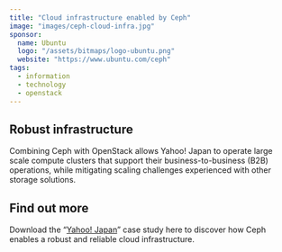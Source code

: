 ```yaml
---
title: "Cloud infrastructure enabled by Ceph"
image: "images/ceph-cloud-infra.jpg"
sponsor:
  name: Ubuntu
  logo: "/assets/bitmaps/logo-ubuntu.png"
  website: "https://www.ubuntu.com/ceph"
tags:
  - information
  - technology
  - openstack
---
```


## Robust infrastructure

Combining Ceph with OpenStack allows Yahoo! Japan to operate large scale compute clusters that support their business-to-business (B2B) operations, while mitigating scaling challenges experienced with other storage solutions.

## Find out more

Download the “[Yahoo! Japan](https://pages.ubuntu.com/rs/066-EOV-335/images/Yahoo!%20JAPAN%20User%20case%20study-v2_AW.pdf)” case study here to discover how Ceph enables a robust and reliable cloud infrastructure.

